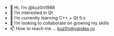 - 👋 Hi, I’m @kuz0n1988
- 👀 I’m interested in Qt
- 🌱 I’m currently learning C++ + Qt 5.x
- 💞️ I’m looking to collaborate on growing my skills
- 📫 How to reach me ... kuz0n@yandex.ru

<!---
kuz0n1988/kuz0n1988 is a ✨ special ✨ repository because its `README.md` (this file) appears on your GitHub profile.
You can click the Preview link to take a look at your changes.
--->

